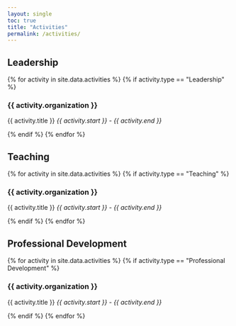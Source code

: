 ```yaml
---
layout: single
toc: true
title: "Activities"
permalink: /activities/
---
```


## Leadership

<div class="activities">
{% for activity in site.data.activities %}
    {% if activity.type == "Leadership" %}
        <h3> {{ activity.organization }}</h3>
        <p>{{ activity.title }} <em>{{ activity.start }} - {{ activity.end }}</em></p>
    {% endif %}
{% endfor %}
</div>

## Teaching

<div class="activities">
{% for activity in site.data.activities %}
    {% if activity.type == "Teaching" %}
        <h3> {{ activity.organization }}</h3>
        <p>{{ activity.title }} <em>{{ activity.start }} - {{ activity.end }}</em></p>
    {% endif %}
{% endfor %}
</div>

## Professional Development

<div class="activities">
{% for activity in site.data.activities %}
    {% if activity.type == "Professional Development" %}
        <h3> {{ activity.organization }}</h3>
        <p>{{ activity.title }} <em>{{ activity.start }} - {{ activity.end }}</em></p>
    {% endif %}
{% endfor %}
</div>
